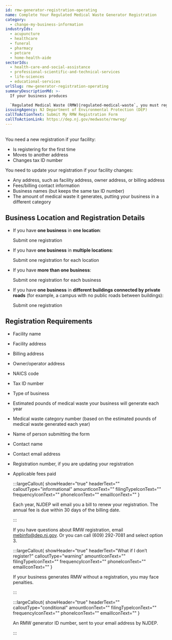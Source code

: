 ```yaml
---
id: rmw-generator-registration-operating
name: Complete Your Regulated Medical Waste Generator Registration
category:
  - change-my-business-information
industryIds:
  - acupuncture
  - healthcare
  - funeral
  - pharmacy
  - petcare
  - home-health-aide
sectorIds:
  - health-care-and-social-assistance
  - professional-scientific-and-technical-services
  - life-sciences
  - educational-services
urlSlug: rmw-generator-registration-operating
summaryDescriptionMd: >-
  If your business produces

  `Regulated Medical Waste (RMW)|regulated-medical-waste`, you must register with the New Jersey Department of Environmental Protection (NJDEP) as an RMW generator.
issuingAgency: NJ Department of Environmental Protection (DEP)
callToActionText: Submit My RMW Registration Form
callToActionLink: https://dep.nj.gov/medwaste/rmwreg/
---
```


\
You need a new registration if your facility:

- Is registering for the first time
- Moves to another address
- Changes tax ID<insert contextual information> number

You need to update your registration if your facility changes:

- Any address, such as facility address, owner address, or billing address
- Fees/billing contact information
- Business names (but keeps the same tax ID number)
- The amount of medical waste it generates, putting your business in a different category

## Business Location and Registration Details

- If you have **one business** in **one location**:

  Submit one registration

- If you have **one business** in **multiple locations**:

  Submit one registration for each location

- If you have **more than one business**:

  Submit one registration for each business

- If you have **one business** in **different buildings connected by private roads** (for example, a campus with no public roads between buildings):

  Submit one registration

## Registration Requirements

- Facility name
- Facility address
- Billing address
- Owner/operator address
- NAICS code <insert contextual information>
- Tax ID number
- Type of business
- Estimated pounds of medical waste your business will generate each year
- Medical waste category number (based on the estimated pounds of medical waste generated each year)
- Name of person submitting the form
- Contact name
- Contact email address
- Registration number, if you are updating your registration
- Applicable fees paid

  :::largeCallout{ showHeader="true" headerText="" calloutType="informational" amountIconText="" filingTypeIconText="" frequencyIconText="" phoneIconText="" emailIconText="" }

  Each year, NJDEP will email you a bill to renew your registration. The annual fee is due within 30 days of the billing date.

  :::

  If you have questions about RMW registration, email mebinfo@dep.nj.gov. Or you can call (609) 292-7081 and select option 3.

  :::largeCallout{ showHeader="true" headerText="What if I don’t register?" calloutType="warning" amountIconText="" filingTypeIconText="" frequencyIconText="" phoneIconText="" emailIconText="" }

  If your business generates RMW without a registration, you may face penalties.

  :::

  :::largeCallout{ showHeader="true" headerText="" calloutType="conditional" amountIconText="" filingTypeIconText="" frequencyIconText="" phoneIconText="" emailIconText="" }

  An RMW generator ID number, sent to your email address by NJDEP.

  :::
